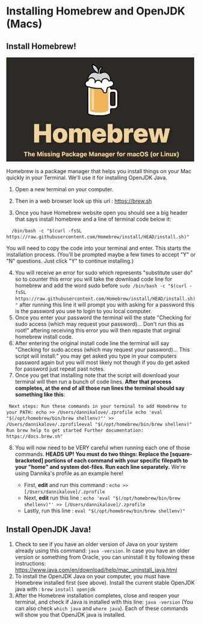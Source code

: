 # Installing Homebrew and OpenJDK (Macs)

## Install Homebrew!
<img src="homebrew.png" alt="homebrew logo" width="500"/>

Homebrew is a package manager that helps you install things on your Mac quickly in your Terminal. 
We'll use it for installing OpenJDK Java.

1. Open a new terminal on your computer.
2. Then in a web browser look up this url : <https://brew.sh>

3. Once you have Homebrew website open you should see a big header that says install homebrew and a line of terminal code below it:
```shell 
  /bin/bash -c "$(curl -fsSL https://raw.githubusercontent.com/Homebrew/install/HEAD/install.sh)"
```  

You will need to copy the code into your terminal and enter. This starts the installation process.
(You'll be prompted maybe a few times to accept "Y" or "N" questions. Just click "Y" to continue installing.)

4. You will receive an error for sudo which represents "substitute user do" so to counter this error you will take the download code line for homebrew and add the word sudo before `sudo /bin/bash -c "$(curl -fsSL https://raw.githubusercontent.com/Homebrew/install/HEAD/install.sh)"` after running this line it will prompt you with asking for a password this is the password you use to login to you local computer.
5. Once you enter your password the terminal will the state "Checking for sudo access (which may request your password)... Don't run this as root!" aftering receiving this error you will then repaste that orginal homebrew install code.
6. After entering the original install code line the terminal will say "Checking for sudo access (which may request your password)... This script will install:" you may get asked you type in your computers password again but you will most likely not though if you do get asked for password just repeat past notes.
7. Once you get that installing note that the script will download your terminal will then run a bunch of code lines. **After that process completes, at the end of all those run lines the terminal should say something like this**:

```shell
 Next steps: Run these commands in your terminal to add Homebrew to your PATH: echo >> /Users/dannikalove/.zprofile echo 'eval "$(/opt/homebrew/bin/brew shellenv)"' >> /Users/dannikalove/.zprofileeval "$(/opt/homebrew/bin/brew shellenv)" Run brew help to get started Further documentation: https://docs.brew.sh"
```


8. You will now need to be VERY careful when running each one of those commands. **HEADS UP! You must do two things: Replace the [square-bracketed] portions of each command with your specific filepath to your "home" and system dot-files. Run each line separately.** We're using Dannika's profile as an example here!

    * First, **edit** and run this command : `echo >> [/Users/dannikalove]/.zprofile` 
    * Next, **edit** run this line : `echo 'eval "$(/opt/homebrew/bin/brew shellenv)"' >> [/Users/dannikalove]/.zprofile` 
    * Lastly, run this line : `eval "$(/opt/homebrew/bin/brew shellenv)"`


## Install OpenJDK Java!

1. Check to see if you have an older version of Java on your system already using this command: `java -version`. In case you have an older version or something from Oracle, you can uninstall it by following these instructions: <https://www.java.com/en/download/help/mac_uninstall_java.html>
2. To install the OpenJDK Java on your computer, you must have Homebrew installed first (see above). Install the current stable OpenJDK java with : `brew install openjdk`
3. After the Homebrew installation completes, close and reopen your terminal, and check if Java is installed with this line: `java -version` 
(You can also check `which java` and `where java`). Each of these commands will show you that OpenJDK java is installed. 



